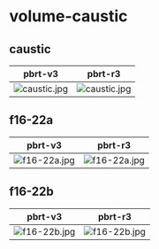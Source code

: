 # volume-caustic
## caustic
|pbrt-v3|pbrt-r3|
|---|---|
|![caustic.jpg](../v3/volume-caustic/caustic.jpg)|![caustic.jpg](../r3/volume-caustic/caustic.jpg)|
## f16-22a
|pbrt-v3|pbrt-r3|
|---|---|
|![f16-22a.jpg](../v3/volume-caustic/f16-22a.jpg)|![f16-22a.jpg](../r3/volume-caustic/f16-22a.jpg)|
## f16-22b
|pbrt-v3|pbrt-r3|
|---|---|
|![f16-22b.jpg](../v3/volume-caustic/f16-22b.jpg)|![f16-22b.jpg](../r3/volume-caustic/f16-22b.jpg)|

